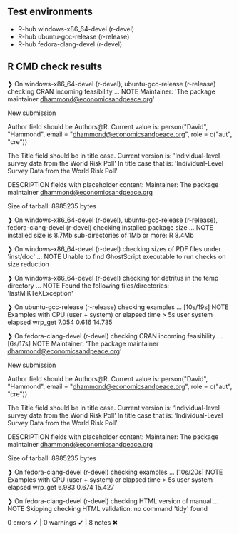 ## Test environments
- R-hub windows-x86_64-devel (r-devel)
- R-hub ubuntu-gcc-release (r-release)
- R-hub fedora-clang-devel (r-devel)

## R CMD check results
❯ On windows-x86_64-devel (r-devel), ubuntu-gcc-release (r-release)
  checking CRAN incoming feasibility ... NOTE
  Maintainer: 'The package maintainer <dhammond@economicsandpeace.org>'
  
  New submission
  
  Author field should be Authors@R.  Current value is:
    person("David", "Hammond", email = "dhammond@economicsandpeace.org", role = c("aut", "cre"))
  
  The Title field should be in title case. Current version is:
  'Individual-level survey data from the World Risk Poll'
  In title case that is:
  'Individual-Level Survey Data from the World Risk Poll'
  
  DESCRIPTION fields with placeholder content:
    Maintainer: The package maintainer <dhammond@economicsandpeace.org>
  
  Size of tarball: 8985235 bytes

❯ On windows-x86_64-devel (r-devel), ubuntu-gcc-release (r-release), fedora-clang-devel (r-devel)
  checking installed package size ... NOTE
    installed size is  8.7Mb
    sub-directories of 1Mb or more:
      R   8.4Mb

❯ On windows-x86_64-devel (r-devel)
  checking sizes of PDF files under 'inst/doc' ... NOTE
  Unable to find GhostScript executable to run checks on size reduction

❯ On windows-x86_64-devel (r-devel)
  checking for detritus in the temp directory ... NOTE
  Found the following files/directories:
    'lastMiKTeXException'

❯ On ubuntu-gcc-release (r-release)
  checking examples ... [10s/19s] NOTE
  Examples with CPU (user + system) or elapsed time > 5s
           user system elapsed
  wrp_get 7.054  0.616  14.735

❯ On fedora-clang-devel (r-devel)
  checking CRAN incoming feasibility ... [6s/17s] NOTE
  Maintainer: ‘The package maintainer <dhammond@economicsandpeace.org>’
  
  New submission
  
  Author field should be Authors@R.  Current value is:
    person("David", "Hammond", email = "dhammond@economicsandpeace.org", role = c("aut", "cre"))
  
  The Title field should be in title case. Current version is:
  ‘Individual-level survey data from the World Risk Poll’
  In title case that is:
  ‘Individual-Level Survey Data from the World Risk Poll’
  
  DESCRIPTION fields with placeholder content:
    Maintainer: The package maintainer <dhammond@economicsandpeace.org>
  
  Size of tarball: 8985235 bytes

❯ On fedora-clang-devel (r-devel)
  checking examples ... [10s/20s] NOTE
  Examples with CPU (user + system) or elapsed time > 5s
           user system elapsed
  wrp_get 6.983  0.674  15.427

❯ On fedora-clang-devel (r-devel)
  checking HTML version of manual ... NOTE
  Skipping checking HTML validation: no command 'tidy' found

0 errors ✔ | 0 warnings ✔ | 8 notes ✖

